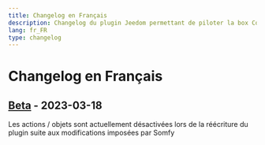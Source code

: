 ```yaml
---
title: Changelog en Français
description: Changelog du plugin Jeedom permettant de piloter la box Connexoon
lang: fr_FR
type: changelog
---
```


# Changelog en Français

## [Beta] - 2023-03-18

Les actions / objets sont actuellement désactivées lors de la réécriture du plugin suite aux modifications imposées par Somfy

[Beta]: https://github.com/benjaminprevot/jeedom-plugin-connexoon/tree/beta
